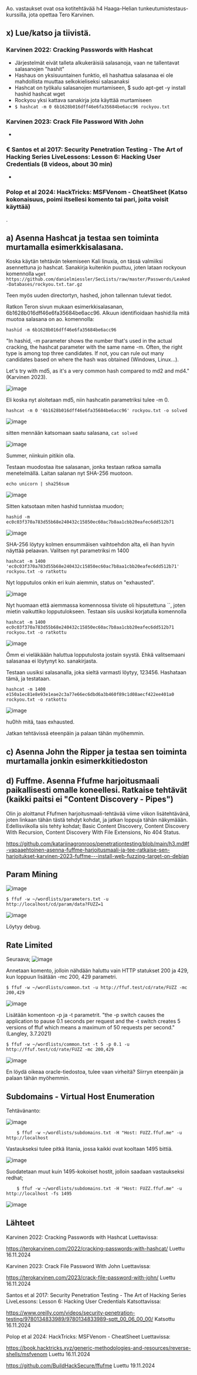 Ao. vastaukset ovat osa kotitehtävää h4 Haaga-Helian tunkeutumistestaus-kurssilla, jota opettaa Tero Karvinen. 

## x) Lue/katso ja tiivistä.

### Karvinen 2022: Cracking Passwords with Hashcat
- Järjestelmät eivät talleta alkukeräisiä salasanoja, vaan ne tallentavat salasanojen "hashit"
- Hashaus on yksisuuntainen funktio, eli hashattua salasanaa ei ole mahdollista muuttaa selkokieliseksi salasanaksi
- Hashcat on työkalu salasanojen murtamiseen, $ sudo apt-get -y install hashid hashcat wget
- Rockyou yksi kattava sanakirja jota käyttää murtamiseen
- `$ hashcat -m 0 6b1628b016dff46e6fa35684be6acc96 rockyou.txt` 


### Karvinen 2023: Crack File Password With John
-

### € Santos et al 2017: Security Penetration Testing - The Art of Hacking Series LiveLessons: Lesson 6: Hacking User Credentials (8 videos, about 30 min)
-


### Polop et al 2024: HackTricks: MSFVenom - CheatSheet (Katso kokonaisuus, poimi itsellesi komento tai pari, joita voisit käyttää)
.

## a) Asenna Hashcat ja testaa sen toiminta murtamalla esimerkkisalasana.

Koska käytän tehtävän tekemiseen Kali linuxia, on tässä valmiiksi asennettuna jo hashcat.
Sanakirja kuitenkin puuttuu, joten lataan rockyoun komennolla `wget https://github.com/danielmiessler/SecLists/raw/master/Passwords/Leaked-Databases/rockyou.txt.tar.gz`

Teen myös uuden directortyn, hashed, johon tallennan tulevat tiedot.

Ratkon Teron sivun mukaan esimerkkisalasanan, 6b1628b016dff46e6fa35684be6acc96.
Alkuun identifioidaan hashid:lla mitä muotoa salasana on ao. komennolla:

`hashid -m 6b1628b016dff46e6fa35684be6acc96`

"In hashid, -m parameter shows the number that's used in the actual cracking, the hashcat parameter with the same name -m. Often, the right type is among top three candidates. If not, you can rule out many candidates based on where the hash was obtained (Windows, Linux...).

Let's try with md5, as it's a very common hash compared to md2 and md4." (Karvinen 2023).

![image](https://github.com/user-attachments/assets/6f985d22-c77f-454d-ae34-76af0bae1908)

Eli koska nyt aloitetaan md5, niin hashcatin parametriksi tulee -m 0. 

`hashcat -m 0 '6b1628b016dff46e6fa35684be6acc96' rockyou.txt -o solved`

![image](https://github.com/user-attachments/assets/6706408e-dc3a-4da6-9172-51475728fc2d)


sitten mennään katsomaan saatu salasana, `cat solved`

![image](https://github.com/user-attachments/assets/322d63c1-e7f8-43da-ad1d-c3488db35a72)

Summer, niinkuin pitikin olla.


Testaan muodostaa itse salasanan, jonka testaan ratkoa samalla menetelmällä. Laitan salanan nyt SHA-256 muotoon.

`echo unicorn | sha256sum`

![image](https://github.com/user-attachments/assets/b09b9cf7-849c-408c-89bd-5c645ee6e8dc)

Sitten katsotaan miten hashid tunnistaa muodon;

`hashid -m ec0c03f370a783d55b68e240432c15850ec60ac7b8aa1cbb20eafec6dd512b71`

![image](https://github.com/user-attachments/assets/2bbfd79f-1fee-455e-9fc8-3b18d9fad083)

SHA-256 löytyy kolmen ensummäisen vaihtoehdon alta, eli ihan hyvin näyttää pelaavan.
Valitsen nyt parametriksi m 1400

`hashcat -m 1400 'ec0c03f370a783d55b68e240432c15850ec60ac7b8aa1cbb20eafec6dd512b71' rockyou.txt -o ratkottu`

Nyt lopputulos onkin eri kuin aiemmin, status on "exhausted".

![image](https://github.com/user-attachments/assets/ffa85508-1b9b-47c8-9d72-aa27a7dd9fa7)

Nyt huomaan että aiemmassa komennossa tiiviste oli hipsutettuna ``, joten mietin vaikuttiko lopputulokseen. Testaan siis uusiksi korjatulla komennolla

`hashcat -m 1400 ec0c03f370a783d55b68e240432c15850ec60ac7b8aa1cbb20eafec6dd512b71 rockyou.txt -o ratkottu`

![image](https://github.com/user-attachments/assets/22ba7272-4a3e-44ff-8409-a0afe5fcbb95)

Ömm ei vieläkäään haluttua lopputulosta jostain syystä. 
Ehkä valitsemaani salasanaa ei löytynyt ko. sanakirjasta.

Testaan uusiksi salasanalla, joka sieltä varmasti löytyy, 123456.
Hashataan tämä, ja testataan.

`hashcat -m 1400 e150a1ec81e8e93e1eae2c3a77e66ec6dbd6a3b460f89c1d08aecf422ee401a0 rockyou.txt -o ratkottu`

![image](https://github.com/user-attachments/assets/a7eb3c2a-4f73-488f-a874-7020dfd791ee)

hu0hh mitä, taas exhausted.

Jatkan tehtävissä eteenpäin ja palaan tähän myöhemmin.

## c) Asenna John the Ripper ja testaa sen toiminta murtamalla jonkin esimerkkitiedoston 

## d) Fuffme. Asenna Ffufme harjoitusmaali paikallisesti omalle koneellesi. Ratkaise tehtävät (kaikki paitsi ei "Content Discovery - Pipes")

Olin jo aloittanut Ffufmen harjoitusmaali-tehtävää viime viikon lisätehtävänä, joten linkaan tähän tästä tehdyt kohdat, ja jatkan loppuja tähän näkymäään.
Edellisviikolla siis tehty kohdat; Basic Content Discovery, Content Discovery With Recursion, Content Discovery With File Extensions, No 404 Status.

https://github.com/katariinagronroos/penetrationtesting/blob/main/h3.md#f-vapaaehtoinen-asenna-fuffme-harjoitusmaali-ja-tee-ratkaise-sen-harjoitukset-karvinen-2023-fuffme---install-web-fuzzing-target-on-debian

## Param Mining

![image](https://github.com/user-attachments/assets/6f28910c-cade-48c5-8411-94be46da3367)

    $ ffuf -w ~/wordlists/parameters.txt -u http://localhost/cd/param/data?FUZZ=1
    
![image](https://github.com/user-attachments/assets/f972ded9-21c9-480d-b4f7-b50c7d18b0ef)

Löytyy debug.

## Rate Limited

Seuraava;
![image](https://github.com/user-attachments/assets/4c9e5383-4c40-4dc9-b69b-923a514b31ef)

Annetaan komento, jolloin nähdään haluttu vain HTTP statukset 200 ja 429, kun loppuun lisätään -mc 200, 429 parametri.

    $ ffuf -w ~/wordlists/common.txt -u http://ffuf.test/cd/rate/FUZZ -mc 200,429
    
![image](https://github.com/user-attachments/assets/dff66999-bdeb-4604-8038-5743eccb2c89)

Lisätään komentoon -p ja -t parametrit. "the -p switch causes the application to pause 0.1 seconds per request and the -t switch creates 5 versions of ffuf which means a maximum of 50 requests per second." (Langley, 3.7.2021)

    $ ffuf -w ~/wordlists/common.txt -t 5 -p 0.1 -u http://ffuf.test/cd/rate/FUZZ -mc 200,429

![image](https://github.com/user-attachments/assets/52157acd-9c76-43f5-8ff9-00b31c7be8bb)

En löydä oikeaa oracle-tiedostoa, tulee vaan virheitä? Siirryn eteenpäin ja palaan tähän myöhemmin.

## Subdomains - Virtual Host Enumeration

Tehtävänanto: 

![image](https://github.com/user-attachments/assets/38141ceb-554d-440e-bbbc-051b6b1e2e1f)

        $ ffuf -w ~/wordlists/subdomains.txt -H "Host: FUZZ.ffuf.me" -u http://localhost

Vastaukseksi tulee pitkä litania, jossa kaikki ovat kooltaan 1495 bittiä.

![image](https://github.com/user-attachments/assets/dc4a6f8a-4439-45c9-84b5-946062415133)

Suodatetaan muut kuin 1495-kokoiset hostit, jolloin saadaan vastaukseksi redhat;

        $ ffuf -w ~/wordlists/subdomains.txt -H "Host: FUZZ.ffuf.me" -u http://localhost -fs 1495

![image](https://github.com/user-attachments/assets/dfa06ebb-1ed7-4850-823b-f23ef9cbc4b8)



## Lähteet

Karvinen 2022: Cracking Passwords with Hashcat Luettavissa:

https://terokarvinen.com/2022/cracking-passwords-with-hashcat/ Luettu 16.11.2024

Karvinen 2023: Crack File Password With John Luettavissa:

https://terokarvinen.com/2023/crack-file-password-with-john/ Luettu 16.11.2024

Santos et al 2017: Security Penetration Testing - The Art of Hacking Series LiveLessons: Lesson 6: Hacking User Credentials Katsottavissa:

https://www.oreilly.com/videos/security-penetration-testing/9780134833989/9780134833989-sptt_00_06_00_00/ Katsottu 16.11.2024

Polop et al 2024: HackTricks: MSFVenom - CheatSheet Luettavissa:

https://book.hacktricks.xyz/generic-methodologies-and-resources/reverse-shells/msfvenom Luettu 16.11.2024

https://github.com/BuildHackSecure/ffufme Luettu 19.11.2024
